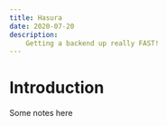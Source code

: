 ```yaml
---
title: Hasura
date: 2020-07-20
description:
    Getting a backend up really FAST!
---
```


# Introduction

Some notes here